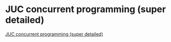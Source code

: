 # JUC concurrent programming (super detailed)
[JUC concurrent programming (super detailed)](https://aiwithcloud.com/2022/09/15/juc_concurrent_programming_super_detailed/)